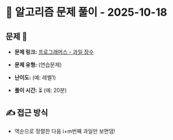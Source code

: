 # 📝 알고리즘 문제 풀이 - 2025-10-18

## 문제 📖

- **문제 링크:** [프로그래머스 - 과일 장수](https://school.programmers.co.kr/learn/courses/30/lessons/135808)

- **문제 유형:** (연습문제)

- **난이도:** (예: 레벨1)

- **풀이 시간:** ⏳ (예: 20분)

## ✍ 접근 방식

- 역순으로 정렬한 다음 i+m번째 과일만 보면댐!
